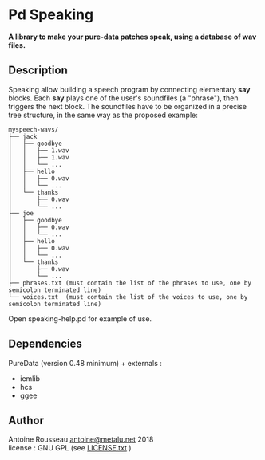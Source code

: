 # Pd Speaking
**A library to make your pure-data patches speak, using a database of wav files.**

## Description
Speaking allow building a speech program by connecting elementary **say** blocks. Each **say** plays one of the user's soundfiles (a "phrase"), then triggers the next block. The soundfiles have to be organized in a precise tree structure, in the same way as the proposed example:

```
myspeech-wavs/
├── jack
│   ├── goodbye
│   │   ├── 1.wav
│   │   ├── 1.wav
│   │   └── ...
│   ├── hello
│   │   ├── 0.wav
│   │   └── ...
│   └── thanks
│       ├── 0.wav
│       └── ...
├── joe
│   ├── goodbye
│   │   ├── 0.wav
│   │   └── ...
│   ├── hello
│   │   ├── 0.wav
│   │   └── ...
│   └── thanks
│       ├── 0.wav
│       └── ...
├── phrases.txt (must contain the list of the phrases to use, one by semicolon terminated line)
└── voices.txt  (must contain the list of the voices to use, one by semicolon terminated line)
```

Open speaking-help.pd for example of use.

## Dependencies

PureData (version 0.48 minimum) + externals :

-	iemlib 
-	hcs 
-	ggee 


## Author

Antoine Rousseau <antoine@metalu.net> 2018  
license : GNU GPL (see [LICENSE.txt](LICENSE.txt) )
